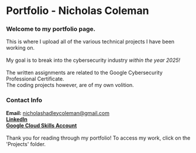 # Portfolio - Nicholas Coleman
### Welcome to my portfolio page.

This is where I upload all of the various technical projects I have been working on. <br>
<br>
My goal is to break into the cybersecurity industry *within the year 2025!*<br>
<br>
The written assignments are related to the Google Cybersecurity Professional Certificate. <br>
The coding projects however, are of my own volition.<br>

### Contact Info
**Email:** nicholashadleycoleman@gmail.com <br>
[**LinkedIn**](https://www.linkedin.com/in/nicholas-coleman-8b595b279/) <br>
[**Google Cloud Skills Account**](https://www.cloudskillsboost.google/public_profiles/ff316f64-e8d8-498e-aae8-8c9d42c48e12) <br>
<br>
Thank you for reading through my portfolio! To access my work, click on the 'Projects' folder.
